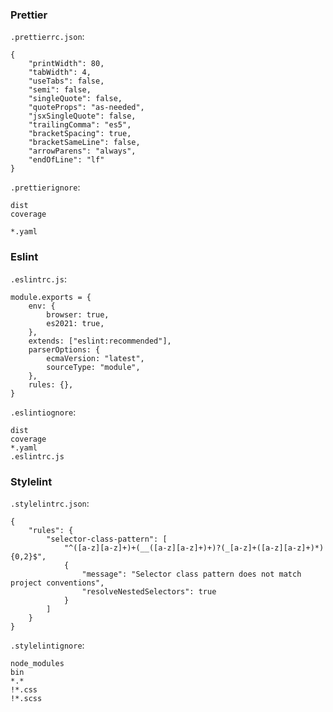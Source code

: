 ### Prettier
`.prettierrc.json`:
```
{
	"printWidth": 80,
	"tabWidth": 4,
	"useTabs": false,
	"semi": false,
	"singleQuote": false,
	"quoteProps": "as-needed",
	"jsxSingleQuote": false,
	"trailingComma": "es5",
	"bracketSpacing": true,
	"bracketSameLine": false,
	"arrowParens": "always",
	"endOfLine": "lf"
}
```

`.prettierignore`:
```
dist
coverage

*.yaml
```

### Eslint
`.eslintrc.js`:
```
module.exports = {
    env: {
        browser: true,
        es2021: true,
    },
    extends: ["eslint:recommended"],
    parserOptions: {
        ecmaVersion: "latest",
        sourceType: "module",
    },
    rules: {},
}
```

`.eslintiognore`:
```
dist
coverage
*.yaml
.eslintrc.js
```

### Stylelint
`.stylelintrc.json`:
```
{
	"rules": {
		"selector-class-pattern": [
			"^([a-z][a-z]+)+(__([a-z][a-z]+)+)?(_[a-z]+([a-z][a-z]+)*){0,2}$",
			{
				"message": "Selector class pattern does not match project conventions",
				"resolveNestedSelectors": true
			}
		]
	}
}
```

`.stylelintignore`:
```
node_modules
bin
*.*
!*.css
!*.scss
```
